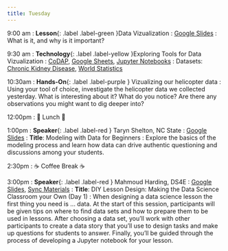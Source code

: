 ```yaml
---
title: Tuesday
---
```


9:00 am
: **Lesson**{: .label .label-green }Data Vizualization
  : [Google Slides](https://docs.google.com/presentation/d/1SkjIfov1pnXgR0Twl2G8_vJ9Re9MFaP_WeAXSzyYRQI/edit?usp=sharing)
: What is it, and why is it important?

9:30 am
: **Technology**{: .label .label-yellow }Exploring Tools for Data Vizualization
  : [CoDAP](https://codap.concord.org/), [Google Sheets](https://sheets.google.com), [Jupyter Notebooks](https://demohub.ncssm.edu)
: Datasets: [Chronic Kidney Disease](https://raw.githubusercontent.com/ncssm/dssi23/main/assets/data/ckd.csv), [World Statistics](https://raw.githubusercontent.com/ncssm/dssi23-materials/main/data/world_data.csv)

10:30am
: **Hands-On**{: .label .label-purple } Vizualizing our helicopter data
: Using your tool of choice, investigate the helicopter data we collected yesterday. What is interesting about it? What do you notice? Are there any observations you might want to dig deeper into?

12:00pm
 : 🥘 Lunch 🥘

1:00pm 
: **Speaker**{: .label .label-red } Taryn Shelton, NC State
  : [Google Slides](https://docs.google.com/presentation/d/1bHfiog8C-ajIXTRzohBjM5zq2a37khmvxIo03Yuy5q8/edit)
: **Title**: Modeling with Data for Beginners
: Explore the basics of the modeling process and learn how data can drive authentic questioning and discussions among your students.

2:30pm
: ☕ Coffee Break ☕

3:00pm
: **Speaker**{: .label .label-red } Mahmoud Harding, DS4E
  : [Google Slides](https://docs.google.com/presentation/d/16lbqPRgWJOhPXW1aRPRQiX2gef998qvJhmseHBZ5UZs/edit?usp=sharing), [Sync Materials](https://demohub.ncssm.edu/hub/user-redirect/git-pull?repo=https%3A%2F%2Fgithub.com%2Fmahmoudharding%2Fncssm&urlpath=lab%2Ftree%2Fncssm%2F)
: **Title**: DIY Lesson Design: Making the Data Science Classroom your Own (Day 1)
: When designing a data science lesson the first thing you need is ... data. At the start of this session, participants will be given tips on where to find data sets and how to prepare them to be used in lessons. After choosing a data set, you’ll work with other participants to create a data story that you’ll use to design tasks and make up questions for students to answer. Finally, you’ll be guided through the process of developing a Jupyter notebook for your lesson.
